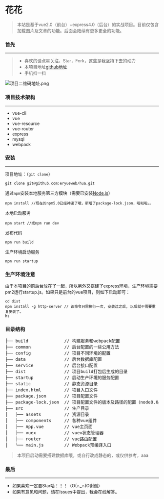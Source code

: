 # 花花

> 本站是基于vue2.0（前台）+express4.0（后台）的实战项目。目前仅包含加载图片及文章的功能。后面会陆续有更多更全的功能。
### 首先
***
>* 喜欢的请点星关注，Star，Fork，这些是我坚持下去的动力
>* 本项目地址[github地址](https://github.com/eryueweb/hua)
>* 手机扫一扫

![项目二维码地址.png](http://upload-images.jianshu.io/upload_images/7327614-93774bc641545122.png?imageMogr2/auto-orient/strip%7CimageView2/2/w/1240)

### 项目技术架构
***
* vue-cli
* vue
* vue-resource
* vue-router
* express
* mysql
* webpack

### 安装
***
项目地址：（`git clone`）
```shell
git clone git@github.com:eryueweb/hua.git
```
通过`npm`安装本地服务第三方模块（需要已安装[Node.js](https://nodejs.org/)）
```
npm install //现在的npm5.0已经神速了哦，新增了package-lock.json，啦啦啦。。
```
本地启动服务
```
npm start //或npm run dev
```
发布代码
```
npm run build
```
生产环境启动服务
```
npm run startup
```
### 生产环境注意
由于本项目的前后台放在了一起，所以另外又搭建了express环境，生产环境需要pm2运行startup.js。如果只是前台的vue项目，则如下启动即可：
```
cd dist
npm install -g http-server // 该命令只需执行一次, 安装过之后, 以后就不需要重复安装了。
hs
```
### 目录结构
<pre>
├── build              // 构建服务和webpack配置
├── common             // 后台配置的一些公用方法
├── config             // 项目不同环境的配置
├── data               // 后台数据库配置
├── service            // 后台接口配置
├── dist               // 项目build打包后生成的目录
├── startup            // 启动生产环境的服务配置
├── static             // 静态资源目录
├── index.html         // 项目入口文件
├── package.json       // 项目配置文件
├── package-lock.json  // 项目配置文件的版本及路径的配置（node8.0必需）
├── src                // 生产目录
│   ├── assets         // 资源目录
│   ├── components     // 各种vue组件
│   ├── App.vue        // vue主页面 
│   ├── vuex           // vuex状态管理器
│   ├── router         // vue路由配置
│   └── main.js        // Webpack预编译入口
</pre>
> 本项目启动需要搭建数据库哦，或自行改成静态的，或仅供参考，aaa

### 最后
***
* 如果喜欢一定要Star哈！！！（O(∩_∩)O谢谢）
* 如果有意见和问题，请在Issues中提出，我会在线解答。


